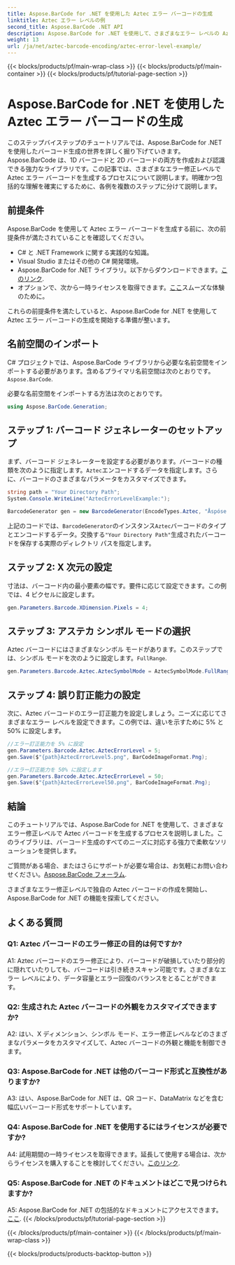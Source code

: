 ```yaml
---
title: Aspose.BarCode for .NET を使用した Aztec エラー バーコードの生成
linktitle: Aztec エラー レベルの例
second_title: Aspose.BarCode .NET API
description: Aspose.BarCode for .NET を使用して、さまざまなエラー レベルの Aztec エラー バーコードを生成する方法を学びます。バーコード作成のための包括的なガイド。
weight: 13
url: /ja/net/aztec-barcode-encoding/aztec-error-level-example/
---
```


{{< blocks/products/pf/main-wrap-class >}}
{{< blocks/products/pf/main-container >}}
{{< blocks/products/pf/tutorial-page-section >}}

# Aspose.BarCode for .NET を使用した Aztec エラー バーコードの生成

このステップバイステップのチュートリアルでは、Aspose.BarCode for .NET を使用したバーコード生成の世界を詳しく掘り下げていきます。 Aspose.BarCode は、1D バーコードと 2D バーコードの両方を作成および認識できる強力なライブラリです。この記事では、さまざまなエラー修正レベルで Aztec エラー バーコードを生成するプロセスについて説明します。明確かつ包括的な理解を確実にするために、各例を複数のステップに分けて説明します。

## 前提条件

Aspose.BarCode を使用して Aztec エラー バーコードを生成する前に、次の前提条件が満たされていることを確認してください。

- C# と .NET Framework に関する実践的な知識。
- Visual Studio またはその他の C# 開発環境。
-  Aspose.BarCode for .NET ライブラリ。以下からダウンロードできます。[このリンク](https://releases.aspose.com/barcode/net/).
- オプションで、次から一時ライセンスを取得できます。[ここ](https://purchase.aspose.com/temporary-license/)スムーズな体験のために。

これらの前提条件を満たしていると、Aspose.BarCode for .NET を使用して Aztec エラー バーコードの生成を開始する準備が整います。

## 名前空間のインポート

C# プロジェクトでは、Aspose.BarCode ライブラリから必要な名前空間をインポートする必要があります。含めるプライマリ名前空間は次のとおりです。`Aspose.BarCode`.

必要な名前空間をインポートする方法は次のとおりです。

```csharp
using Aspose.BarCode.Generation;
```

## ステップ 1: バーコード ジェネレーターのセットアップ

まず、バーコード ジェネレーターを設定する必要があります。バーコードの種類を次のように指定します。`Aztec`エンコードするデータを指定します。さらに、バーコードのさまざまなパラメータをカスタマイズできます。

```csharp
string path = "Your Directory Path";
System.Console.WriteLine("AztecErrorLevelExample:");

BarcodeGenerator gen = new BarcodeGenerator(EncodeTypes.Aztec, "Åspóse.Barcóde© is a powerful library to generate & recognize 1D & 2D barcodes");
```

上記のコードでは、`BarcodeGenerator`のインスタンス`Aztec`バーコードのタイプとエンコードするデータ。交換する`"Your Directory Path"`生成されたバーコードを保存する実際のディレクトリ パスを指定します。

## ステップ 2: X 次元の設定

寸法は、バーコード内の最小要素の幅です。要件に応じて設定できます。この例では、4 ピクセルに設定します。

```csharp
gen.Parameters.Barcode.XDimension.Pixels = 4;
```

## ステップ 3: アステカ シンボル モードの選択

Aztec バーコードにはさまざまなシンボル モードがあります。このステップでは、シンボル モードを次のように設定します。`FullRange`.

```csharp
gen.Parameters.Barcode.Aztec.AztecSymbolMode = AztecSymbolMode.FullRange;
```

## ステップ 4: 誤り訂正能力の設定

次に、Aztec バーコードのエラー訂正能力を設定しましょう。ニーズに応じてさまざまなエラー レベルを設定できます。この例では、違いを示すために 5% と 50% に設定します。

```csharp
//エラー訂正能力を 5% に設定
gen.Parameters.Barcode.Aztec.AztecErrorLevel = 5;
gen.Save($"{path}AztecErrorLevel5.png", BarCodeImageFormat.Png);

//エラー訂正能力を 50% に設定します
gen.Parameters.Barcode.Aztec.AztecErrorLevel = 50;
gen.Save($"{path}AztecErrorLevel50.png", BarCodeImageFormat.Png);
```

## 結論

このチュートリアルでは、Aspose.BarCode for .NET を使用して、さまざまなエラー修正レベルで Aztec バーコードを生成するプロセスを説明しました。このライブラリは、バーコード生成のすべてのニーズに対応する強力で柔軟なソリューションを提供します。

ご質問がある場合、またはさらにサポートが必要な場合は、お気軽にお問い合わせください。[Aspose.BarCode フォーラム](https://forum.aspose.com/c/barcode/13).

さまざまなエラー修正レベルで独自の Aztec バーコードの作成を開始し、Aspose.BarCode for .NET の機能を探索してください。

## よくある質問

### Q1: Aztec バーコードのエラー修正の目的は何ですか?

A1: Aztec バーコードのエラー修正により、バーコードが破損していたり部分的に隠れていたりしても、バーコードは引き続きスキャン可能です。さまざまなエラー レベルにより、データ容量とエラー回復のバランスをとることができます。

### Q2: 生成された Aztec バーコードの外観をカスタマイズできますか?

A2: はい、X ディメンション、シンボル モード、エラー修正レベルなどのさまざまなパラメータをカスタマイズして、Aztec バーコードの外観と機能を制御できます。

### Q3: Aspose.BarCode for .NET は他のバーコード形式と互換性がありますか?

A3: はい、Aspose.BarCode for .NET は、QR コード、DataMatrix などを含む幅広いバーコード形式をサポートしています。

### Q4: Aspose.BarCode for .NET を使用するにはライセンスが必要ですか?

 A4: 試用期間の一時ライセンスを取得できます。延長して使用する場合は、次からライセンスを購入することを検討してください。[このリンク](https://purchase.aspose.com/buy).

### Q5: Aspose.BarCode for .NET のドキュメントはどこで見つけられますか?

 A5: Aspose.BarCode for .NET の包括的なドキュメントにアクセスできます。[ここ](https://reference.aspose.com/barcode/net/).
{{< /blocks/products/pf/tutorial-page-section >}}

{{< /blocks/products/pf/main-container >}}
{{< /blocks/products/pf/main-wrap-class >}}

{{< blocks/products/products-backtop-button >}}
